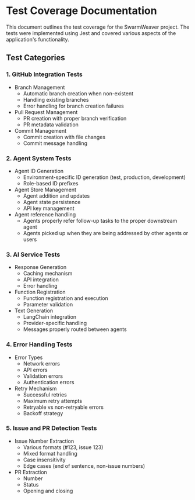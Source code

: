 # Test Coverage Documentation

This document outlines the test coverage for the SwarmWeaver project. The tests were implemented using Jest and covered various aspects of the application's functionality.

## Test Categories

### 1. GitHub Integration Tests
- Branch Management
  - Automatic branch creation when non-existent
  - Handling existing branches
  - Error handling for branch creation failures
- Pull Request Management
  - PR creation with proper branch verification
  - PR metadata validation
- Commit Management
  - Commit creation with file changes
  - Commit message handling

### 2. Agent System Tests
- Agent ID Generation
  - Environment-specific ID generation (test, production, development)
  - Role-based ID prefixes
- Agent Store Management
  - Agent addition and updates
  - Agent state persistence
  - API key management
- Agent reference handling
  - Agents properly refer follow-up tasks to the proper downstream agent
  - Agents picked up when they are being addressed by other agents or users

### 3. AI Service Tests
- Response Generation
  - Caching mechanism
  - API integration
  - Error handling
- Function Registration
  - Function registration and execution
  - Parameter validation
- Text Generation
  - LangChain integration
  - Provider-specific handling
  - Messages properly routed between agents

### 4. Error Handling Tests
- Error Types
  - Network errors
  - API errors
  - Validation errors
  - Authentication errors
- Retry Mechanism
  - Successful retries
  - Maximum retry attempts
  - Retryable vs non-retryable errors
  - Backoff strategy

### 5. Issue and PR Detection Tests
- Issue Number Extraction
  - Various formats (#123, issue 123)
  - Mixed format handling
  - Case insensitivity
  - Edge cases (end of sentence, non-issue numbers)
- PR Extraction
  - Number
  - Status
  - Opening and closing